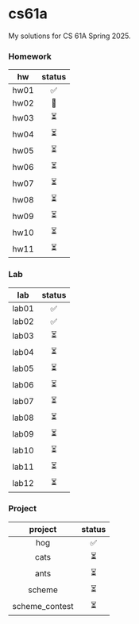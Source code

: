 # cs61a
My solutions for CS 61A Spring 2025.

### Homework
| hw |status|
|:---:|:---:|
| hw01 | ✅ |
| hw02 | 🔄 |
| hw03 | ⏳ |
| hw04 | ⏳ |
| hw05 | ⏳ |
| hw06 | ⏳ |
| hw07 | ⏳ |
| hw08 | ⏳ |
| hw09 | ⏳ |
| hw10 | ⏳ |
| hw11 | ⏳ |

### Lab
| lab |status|
|:---:|:----:|
| lab01 | ✅ |
| lab02 | ✅ |
| lab03 | ⏳ |
| lab04 | ⏳ |
| lab05 | ⏳ |
| lab06 | ⏳ |
| lab07 | ⏳ |
| lab08 | ⏳ |
| lab09 | ⏳ |
| lab10 | ⏳ |
| lab11 | ⏳ |
| lab12 | ⏳ |

### Project
| project |status|
|:----:|:----:|
| hog | ✅ |
| cats | ⏳ |
| ants | ⏳ |
| scheme | ⏳ |
| scheme_contest | ⏳ |
